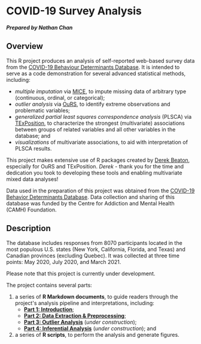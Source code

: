 # COVID-19 Survey Analysis

***Prepared by Nathan Chan***

## Overview

This R project produces an analysis of self-reported web-based survey data from the [COVID-19 Behaviour Determinants Database](https://doi.org/10.7910/DVN/NILCAV). It is intended to serve as a code demonstration for several advanced statistical methods, including:

  * *multiple imputation* via [MICE](https://cran.r-project.org/web/packages/mice/mice.pdf), to impute missing data of arbitrary type (continuous, ordinal, or categorical);
  * *outlier analysis* via [OuRS](https://github.com/derekbeaton/OuRS), to identify extreme observations and problematic variables;
  * *generalized partial least squares correspondence analysis* (PLSCA) via [TExPosition](https://github.com/derekbeaton/ExPosition1/tree/master/TExPosition), to characterize the strongest (multivariate) associations between groups of related variables and all other variables in the database; and
  * *visualizations* of multivariate associations, to aid with interpretation of PLSCA results.
  
This project makes extensive use of R packages created by [Derek Beaton](https://github.com/derekbeaton), especially for OuRS and TExPosition. *Derek* - thank you for the time and dedication you took to developing these tools and enabling multivariate mixed data analyses!

Data used in the preparation of this project was obtained from the [COVID-19 Behavior Determinants Database](www.covid19-database.com). Data collection and sharing of this database was funded by the Centre for Addiction and Mental Health (CAMH) Foundation.

## Description

The database includes responses from 8070 participants located in the most populous U.S. states (New York, California, Florida, and Texas) and Canadian provinces (excluding Quebec). It was collected at three time points: May 2020, July 2020, and March 2021.

Please note that this project is currently under development.

The project contains several parts:

1. a series of **R Markdown documents**, to guide readers through the project's analysis pipeline and interpretations, including:
   * [**Part 1: Introduction**](https://nathankchan.github.io/covid-19-survey-analysis/Analysis_part1.html);
   * [**Part 2: Data Extraction & Preprocessing**](https://nathankchan.github.io/covid-19-survey-analysis/Analysis_part2.html);
   * [**Part 3: Outlier Analysis**](https://nathankchan.github.io/covid-19-survey-analysis/Analysis_part3.html) (*under construction*);
   * [**Part 4: Inferential Analysis**](https://nathankchan.github.io/covid-19-survey-analysis/Analysis_part4.html) (*under construction*); and
2. a series of **R scripts**, to perform the analysis and generate figures.
